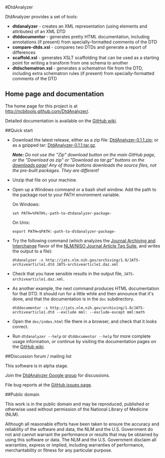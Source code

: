 ﻿#DtdAnalyzer

DtdAnalyzer provides a set of tools:

* **dtdanalyzer** - creates an XML representation (using elements and attributes) 
  of an XML DTD
* **dtddocumentor** - generates pretty HTML documentation, including annotations (if 
  present) from specially-formatted comments of the DTD
* **compare-dtds.xsl** - compares two DTDs and generate a report of differences
* **scaffold.xsl** - generates XSLT scaffolding that can be used as a starting point 
  for writing a transform from one schema to another
* **dtdschematron.xsl** - generates a schematron file from the DTD, including extra 
  schematron rules (if present) from specially-formatted comments of the DTD

## Home page and documentation

The home page for this project is at http://ncbitools.github.com/DtdAnalyzer/.

Detailed documentation is available on the [GitHub 
wiki](https://github.com/NCBITools/DtdAnalyzer/wiki).

##Quick start

* Download the latest release, either as a zip file:
  [DtdAnalyzer-0.1.1.zip](https://github.com/downloads/NCBITools/DtdAnalyzer/DtdAnalyzer-0.1.1.zip);
  or as a gzipped tar:
  [DtdAnalyzer-0.1.1.tar.gz](https://github.com/downloads/NCBITools/DtdAnalyzer/DtdAnalyzer-0.1.1.tar.gz).
  
  _**Note:**  Do not use the "Zip" download button on the
  main GitHub page, or the "Download as zip" or "Download as tar.gz" buttons on the 
  [downloads page](https://github.com/NCBITools/DtdAnalyzer/downloads)!
  Any of those buttons downloads the *source files*, not the pre-built packages.
  They are different!_

* Unzip that file on your machine.

* Open up a Windows command or a bash shell window.  Add the path to the package root
  to your PATH environment variable.

  On Windows:

      set PATH=%PATH%;-path-to-dtdanalyzer-package-

  On Unix:

      export PATH=$PATH:-path-to-dtdanalyzer-package-

* Try the following command (which analyzes the 
  [Journal Archiving and Interchange](http://jats.nlm.nih.gov/archiving/1.0/dtd.html) 
  flavor of the [NLM/NISO Journal Article Tag Suite](http://jats.nlm.nih.gov/), and 
  writes the output to a file):

      dtdanalyzer -s http://jats.nlm.nih.gov/archiving/1.0/JATS-archivearticle1.dtd JATS-archivearticle1.daz.xml

* Check that you have sensible results in the output file, `JATS-archivearticle1.daz.xml`.

* As another example, the next command produces HTML documentation for that DTD.  It should 
  run for a little while and then announce that it's done, and that the documentation is in 
  the `doc` subdirectory.

      dtddocumentor -s http://jats.nlm.nih.gov/archiving/1.0/JATS-archivearticle1.dtd --exclude mml: --exclude-except mml:math

* Open the `doc/index.html` file there in a browser, and check that it looks correct.

* Run `dtdanalyzer --help` or `dtddocumentor --help` for more complete usage information, 
  or continue by visiting the documentation pages on the [GitHub 
  wiki](https://github.com/NCBITools/DtdAnalyzer/wiki).

##Discussion forum / mailing list

This software is in alpha stage. 

Join the [DtdAnalyzer Google group](https://groups.google.com/d/forum/dtdanalyzer) 
for discussions.

File bug reports at the [GitHub issues page](https://github.com/NCBITools/DtdAnalyzer/issues).

##Public domain

This work is in the public domain and may be reproduced, published or otherwise
used without permission of the National Library of Medicine (NLM).
 
Although all reasonable efforts have been taken to ensure the accuracy
and reliability of the software and data, the NLM and the U.S.
Government do not and cannot warrant the performance or results that
may be obtained by using this software or data. The NLM and the U.S.
Government disclaim all warranties, express or implied, including
warranties of performance, merchantability or fitness for any
particular purpose.

